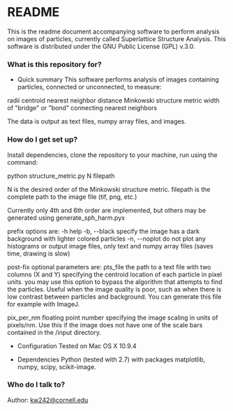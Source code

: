 # README #

This is the readme document accompanying software to perform analysis on images of particles, currently called Superlattice Structure Analysis. This software is distributed under the GNU Public License (GPL) v.3.0.

### What is this repository for? ###

* Quick summary
This software performs analysis of images containing particles, connected or unconnected, to measure:

radii
centroid
nearest neighbor distance
Minkowski structure metric
width of "bridge" or "bond" connecting nearest neighbors

The data is output as text files, numpy array files, and images.

### How do I get set up? ###

Install dependencies, clone the repository to your machine, run using the command:

python structure_metric.py N filepath

N is the desired order of the Minkowski structure metric.
filepath is the complete path to the image file (tif, png, etc.)

Currently only 4th and 6th order are implemented, but others may be generated using generate_sph_harm.pyx

prefix options are:
-h                help
-b, --black   specify the image has a dark background with lighter colored particles
-n, --noplot  do not plot any histograms or output image files, only text and numpy array files (saves time, drawing is slow)

post-fix optional parameters are:
pts_file         the path to a text file with two columns (X and Y) specifying the centroid location of each particle in pixel units.
                    you may use this option to bypass the algorithm that attempts to find the particles. Useful when the image quality is
                    poor, such as when there is low contrast between particles and background. You can generate this file for example 
                    with ImageJ.

pix_per_nm  floating point number specifying the image scaling in units of pixels/nm. Use this if the image does not have one
                     of the scale bars contained in the /input directory.

* Configuration
Tested on Mac OS X 10.9.4

* Dependencies
Python (tested with 2.7) with packages matplotlib, numpy, scipy, scikit-image.

### Who do I talk to? ###
Author:
kw242@cornell.edu